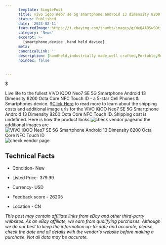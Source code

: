 ```yaml
---
      template: SinglePost
      title: vivo iqoo neo7 se 5g smartphone android 13 dimensity 8200 octa core nfc touch id
      status: Published
      date: '2023-02-11'
      featuredImage: https://i.ebayimg.com/thumbs/images/g/WeQAAOSwSOtjmo6-/s-l225.jpg
      category: 'News'
      excerpt: >-
        [smartphone,device ,hand held device]
      meta:
      canonicalLink: ''
      description: [handheld,industrially made,well crafted,Portable,Mobile,Compact,Convenient,Lightweight,Maneuverable,Man-portable,Miniature,Carriable,Hand-held,Light,Holdable,Transportable,Mobile device,Pocket-sized,On-the-go,Wireless,Cordless,Compact size,Convenient size, smartphone,device ,hand held device]
      noindex: false
      
        
---
```

$

Live life to the fullest VIVO iQOO Neo7 SE 5G Smartphone Android 13 Dimensity 8200 Octa Core NFC Touch ID - a 5-star Cell Phones & Smartphones device.
$[Click Here](https://www.ebay.com/itm/204187020312?hash=item2f8a7eac18%3Ag%3AWeQAAOSwSOtjmo6-&mkevt=1&mkcid=1&mkrid=711-53200-19255-0&campid=%253CePNCampaignId%253E&customid=%253CreferenceId%253E&toolid=10049) to read more to learn about the shipping costs and additional image urls for the VIVO iQOO Neo7 SE 5G Smartphone Android 13 Dimensity 8200 Octa Core NFC Touch ID. Shipping cost is undefined. Here is how the product looks ![check vendor page](https://i.ebayimg.com/thumbs/images/g/WeQAAOSwSOtjmo6-/s-l225.jpg)and the additional images are![VIVO iQOO Neo7 SE 5G Smartphone Android 13 Dimensity 8200 Octa Core NFC Touch ID](https://i.ebayimg.com/images/g/WeQAAOSwSOtjmo6-/s-l960.jpg)![check vendor page](https://origin-galleryplus.ebayimg.com/ws/web/204187020312_2_0_1/225x225.jpg,https://origin-galleryplus.ebayimg.com/ws/web/204187020312_3_0_1/225x225.jpg,https://origin-galleryplus.ebayimg.com/ws/web/204187020312_4_0_1/225x225.jpg,https://origin-galleryplus.ebayimg.com/ws/web/204187020312_5_0_1/225x225.jpg,https://origin-galleryplus.ebayimg.com/ws/web/204187020312_6_0_1/225x225.jpg,https://origin-galleryplus.ebayimg.com/ws/web/204187020312_7_0_1/225x225.jpg)



 ## Technical Facts 



     
      

 - Condition- New 


      

 - Listed Price- 379.99 


      

 - Currency- USD 


      

 - Feedback score - 26205 


      

 - Location - CN 


      
      

 *_This post may contain affiliate links from eBay and other third-party websites. As an eBay affiliate, we earn from qualifying purchases. Although we do our best to keep the information up-to-date and accurate, please check the date and all details with the vendor's website before making a purchase. Not all data may be accurate._*







